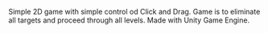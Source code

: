 Simple 2D game with simple control od Click and Drag.
Game is to eliminate all targets and proceed through all levels.
Made with Unity Game Engine. 
